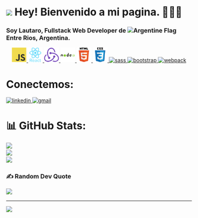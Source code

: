 <h1><img src="https://emojis.slackmojis.com/emojis/images/1531849430/4246/blob-sunglasses.gif?1531849430" width="30"/> Hey! Bienvenido a mi pagina. 👨🏽‍💻</h1>
<h3>Soy Lautaro, Fullstack Web Developer de <img src='https://cdn-icons-png.flaticon.com/512/3909/3909430.png' alt='Argentine Flag' width='16px'/> Entre Rios, Argentina.</h3>

            
         


<p align="center"> 
  <a href="https://developer.mozilla.org/en-US/docs/Web/JavaScript" target="_blank" rel="noreferrer">
    <img src="https://raw.githubusercontent.com/devicons/devicon/master/icons/javascript/javascript-original.svg" alt="javascript" width="40" height="40"/> 
  </a> 

  <a href="https://reactjs.org/" target="_blank" rel="noreferrer">
    <img src="https://raw.githubusercontent.com/devicons/devicon/master/icons/react/react-original-wordmark.svg" alt="react" width="40" height="40"/> 
  </a>

  <a href="https://redux.js.org" target="_blank" rel="noreferrer">
    <img src="https://raw.githubusercontent.com/devicons/devicon/master/icons/redux/redux-original.svg" alt="redux" width="40" height="40"/> 
  </a>

  <a href="https://nodejs.org" target="_blank" rel="noreferrer">
    <img src="https://raw.githubusercontent.com/devicons/devicon/master/icons/nodejs/nodejs-original-wordmark.svg" alt="nodejs" width="40" height="40"/> 
  </a>

  <a href="https://www.w3.org/html/" target="_blank" rel="noreferrer"> 
    <img src="https://raw.githubusercontent.com/devicons/devicon/master/icons/html5/html5-original-wordmark.svg" alt="html5" width="40" height="40"/> 
  </a>

  <a href="https://www.w3schools.com/css/" target="_blank" rel="noreferrer"> 
    <img src="https://raw.githubusercontent.com/devicons/devicon/master/icons/css3/css3-original-wordmark.svg" alt="css3" width="40" height="40"/> 
  </a>

  <a href="https://sass-lang.com/" target="_blank" rel="noreferrer">
    <img src="https://cdn.jsdelivr.net/gh/devicons/devicon/icons/sass/sass-original.svg" 
    alt="sass" width="40" height="40"/>          
  </a>

  <a href="https://getbootstrap.com/" target="_blank" rel="noreferrer">
    <img src="https://cdn.jsdelivr.net/gh/devicons/devicon/icons/bootstrap/bootstrap-original.svg" 
    alt="bootstrap" width="40" height="40"/>         
  </a>

  <a href="https://webpack.js.org/" target="_blank" rel="noreferrer">
    <img src="https://cdn.jsdelivr.net/gh/devicons/devicon/icons/webpack/webpack-original.svg" 
    alt="webpack" width="40" height="40"/>          
  </a>
  
</p>

# Conectemos: 
<a href="https://www.linkedin.com/in/lautaro-cometti/" target="_blank" rel="noreferrer">
  <img src="https://cdn.jsdelivr.net/gh/devicons/devicon/icons/linkedin/linkedin-original.svg" 
  alt="linkedin" width="40" height="40" />
</a>
  
<a href="mailto:lautic003@gmail.com?subject=business&body=Hola%20Lautaro,%20te%20contacto%20porque..." target="_blank" rel="noreferrer">
  <img src="https://cdn-icons-png.flaticon.com/512/5968/5968534.png"
  alt="gmail" width="40" height="40" />
</a>

# 📊 GitHub Stats:
![](https://github-readme-stats.vercel.app/api?username=lauticometti&theme=midnight-purple&hide_border=false&include_all_commits=false&count_private=false)<br/>
![](https://github-readme-streak-stats.herokuapp.com/?user=lauticometti&theme=midnight-purple&hide_border=false)<br/>
![](https://github-readme-stats.vercel.app/api/top-langs/?username=lauticometti&theme=midnight-purple&hide_border=false&include_all_commits=false&count_private=false&layout=compact)

### ✍️ Random Dev Quote
![](https://quotes-github-readme.vercel.app/api?type=horizontal&theme=dark)

---
[![](https://visitcount.itsvg.in/api?id=lauticometti&icon=7&color=6)](https://visitcount.itsvg.in)

<!-- Proudly created with GPRM ( https://gprm.itsvg.in ) -->
